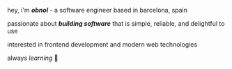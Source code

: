 hey, i'm **_obnol_** - a software engineer based in barcelona, spain

passionate about **_building software_** that is simple, reliable, and delightful to use

interested in frontend development and modern web technologies

always _learning_ 💭
